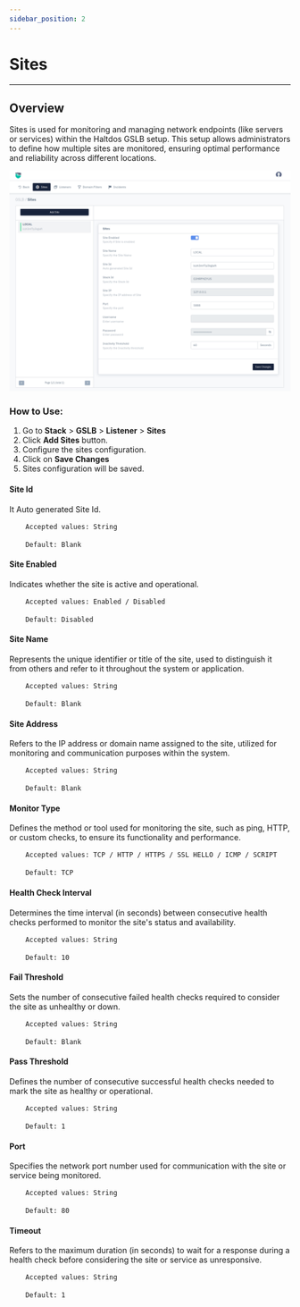 ```yaml
---
sidebar_position: 2
---
```


# Sites

---

## Overview

Sites is used for monitoring and managing network endpoints (like servers or services) within the Haltdos GSLB setup. This setup allows administrators to define how multiple sites are monitored, ensuring optimal performance and reliability across different locations.

![listener](/img/gslb/v8/sites.png)

### How to Use:
1. Go to  **Stack** > **GSLB** > **Listener** > **Sites**
2. Click **Add Sites** button.
3. Configure the sites configuration.
4. Click on **Save Changes**
5. Sites configuration will be saved.

#### **Site Id**

It Auto generated Site Id.

```
    Accepted values: String

    Default: Blank
```


#### **Site Enabled**

Indicates whether the site is active and operational.

```
    Accepted values: Enabled / Disabled

    Default: Disabled
```


#### **Site Name**

Represents the unique identifier or title of the site, used to distinguish it from others and refer to it throughout the system or application.

```
    Accepted values: String

    Default: Blank
```


#### **Site Address**

Refers to the IP address or domain name assigned to the site, utilized for monitoring and communication purposes within the system.

```
    Accepted values: String

    Default: Blank
```


#### **Monitor Type**

Defines the method or tool used for monitoring the site, such as ping, HTTP, or custom checks, to ensure its functionality and performance.

```
    Accepted values: TCP / HTTP / HTTPS / SSL HELLO / ICMP / SCRIPT

    Default: TCP
```


#### **Health Check Interval**

Determines the time interval (in seconds) between consecutive health checks performed to monitor the site's status and availability.

```
    Accepted values: String

    Default: 10
```


#### **Fail Threshold**

Sets the number of consecutive failed health checks required to consider the site as unhealthy or down.

```
    Accepted values: String

    Default: Blank
```


#### **Pass Threshold**

Defines the number of consecutive successful health checks needed to mark the site as healthy or operational.

```
    Accepted values: String

    Default: 1
```


#### **Port**

Specifies the network port number used for communication with the site or service being monitored.

```
    Accepted values: String

    Default: 80
```


#### **Timeout**

Refers to the maximum duration (in seconds) to wait for a response during a health check before considering the site or service as unresponsive.

```
    Accepted values: String

    Default: 1
```